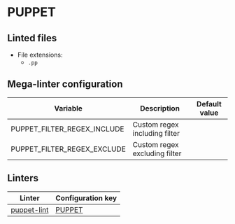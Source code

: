 <!-- markdownlint-disable MD003 MD020 MD033 MD041 -->
<!-- Generated by .automation/build.py, please do not update manually -->
# PUPPET

## Linted files

- File extensions:
  - `.pp`

## Mega-linter configuration

| Variable | Description | Default value |
| ----------------- | -------------- | -------------- |
| PUPPET_FILTER_REGEX_INCLUDE | Custom regex including filter |  |
| PUPPET_FILTER_REGEX_EXCLUDE | Custom regex excluding filter |  |

## Linters

| Linter | Configuration key |
| ------ | ----------------- |
| [puppet-lint](https://github.com/nvuillam/mega-linter/tree/master/docs/descriptors/puppet_puppet_lint.md#readme) | [PUPPET](https://github.com/nvuillam/mega-linter/tree/master/docs/descriptors/puppet_puppet_lint.md#readme) |
